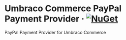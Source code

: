 # Umbraco Commerce PayPal Payment Provider &middot; [![NuGet](https://img.shields.io/nuget/v/Umbraco.Commerce.PaymentProviders.PayPal.svg?style=modern&label=nuget)](https://www.nuget.org/packages/Umbraco.Commerce.PaymentProviders.PayPal/) 

PayPal Payment Provider for Umbraco Commerce
